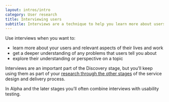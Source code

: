 ```yaml
---
layout: intros/intro
category: User research
title: Interviewing users
subtitle: Interviews are a technique to help you learn more about users and their experience, how they use a service and what they need from it.
---
```


Use interviews when you want to:

- learn more about your users and relevant aspects of their lives and work
- get a deeper understanding of any problems that users tell you about
- explore their understanding or perspective on a topic

Interviews are an important part of the Discovery stage, but you’ll keep using them as part of your [research through the other stages](/user-research/research-stages/) of the service design and delivery process.

In Alpha and the later stages you’ll often combine interviews with usability testing.
